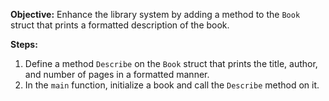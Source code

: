 **Objective:** Enhance the library system by adding a method to the `Book` struct that prints a formatted description of the book.

**Steps:**
1. Define a method `Describe` on the `Book` struct that prints the title, author, and number of pages in a formatted manner.
2. In the `main` function, initialize a book and call the `Describe` method on it.
